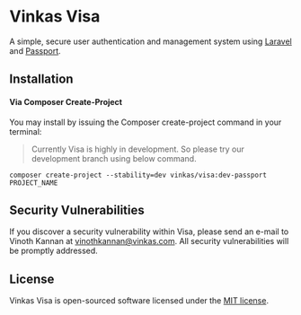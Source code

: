 # Vinkas Visa

A simple, secure user authentication and management system using [Laravel](https://github.com/laravel/laravel) and [Passport](https://github.com/laravel/possport).

## Installation

#### Via Composer Create-Project

You may install by issuing the Composer create-project command in your terminal:

<!--`composer create-project --prefer-dist vinkas/visa PROJECT_NAME`-->

> Currently Visa is highly in development. So please try our development branch using below command.

`composer create-project --stability=dev vinkas/visa:dev-passport PROJECT_NAME`

## Security Vulnerabilities

If you discover a security vulnerability within Visa, please send an e-mail to Vinoth Kannan at vinothkannan@vinkas.com. All security vulnerabilities will be promptly addressed.

## License

Vinkas Visa is open-sourced software licensed under the [MIT license](http://opensource.org/licenses/MIT).
